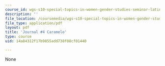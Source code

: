 ```yaml
---
course_id: wgs-s10-special-topics-in-women-gender-studies-seminar-latina-womens-voices-spring-2010
description: ''
file_location: /coursemedia/wgs-s10-special-topics-in-women-gender-studies-seminar-latina-womens-voices-spring-2010/14a84312f17b9855add738f88cf01440_MITWGS_S10S10_jrnl_carlo.pdf
file_type: application/pdf
layout: pdf
title: 'Journal #4 Caramelo'
type: course
uid: 14a84312f17b9855add738f88cf01440

---
```

None